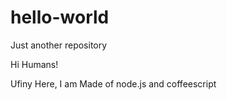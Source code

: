 # hello-world
Just another repository


Hi Humans!

Ufiny Here, I am Made of node.js and coffeescript

